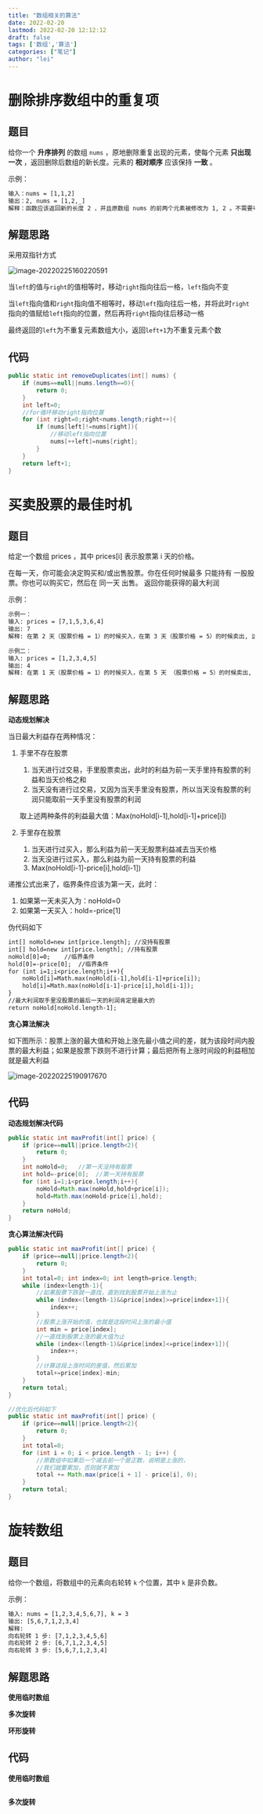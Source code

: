 ```yaml
---
title: "数组相关的算法"
date: 2022-02-20
lastmod: 2022-02-20 12:12:12
draft: false
tags: ['数组','算法']
categories: ["笔记"]
author: "lei"
---
```


# 删除排序数组中的重复项

## 题目

给你一个 **升序排列** 的数组 `nums` ，原地删除重复出现的元素，使每个元素 **只出现一次** ，返回删除后数组的新长度。元素的 **相对顺序** 应该保持 **一致** 。

示例：

```tex
输入：nums = [1,1,2]
输出：2, nums = [1,2,_]
解释：函数应该返回新的长度 2 ，并且原数组 nums 的前两个元素被修改为 1, 2 。不需要考虑数组中超出新长度后面的元素
```

## 解题思路

采用双指针方式

![image-20220225160220591](images.assets/image-20220225160220591.png)

当`left`的值与`right`的值相等时，移动`right`指向往后一格，`left`指向不变

当`left`指向值和`right`指向值不相等时，移动`left`指向往后一格，并将此时`right`指向的值赋给`left`指向的位置，然后再将`right`指向往后移动一格

最终返回的`left`为不重复元素数组大小，返回`left+1`为不重复元素个数

## 代码

```java
public static int removeDuplicates(int[] nums) {
    if (nums==null||nums.length==0){
        return 0;
    }
    int left=0;
    //for循环移动right指向位置
    for (int right=0;right<nums.length;right++){
        if (nums[left]!=nums[right]){
            //移动left指向位置
            nums[++left]=nums[right];
        }
    }
    return left+1;
}
```

# 买卖股票的最佳时机

## 题目

给定一个数组 prices ，其中 prices[i] 表示股票第 i 天的价格。

在每一天，你可能会决定购买和/或出售股票。你在任何时候最多 只能持有 一股股票。你也可以购买它，然后在 同一天 出售。
返回你能获得的最大利润

示例：

```tex
示例一：
输入: prices = [7,1,5,3,6,4]
输出: 7
解释: 在第 2 天（股票价格 = 1）的时候买入，在第 3 天（股票价格 = 5）的时候卖出, 这笔交易所能获得利润 = 5-1 = 4 。随后，在第 4 天（股票价格 = 3）的时候买入，在第 5 天（股票价格 = 6）的时候卖出, 这笔交易所能获得利润 = 6-3 = 3
     
示例二：
输入: prices = [1,2,3,4,5]
输出: 4
解释: 在第 1 天（股票价格 = 1）的时候买入，在第 5 天 （股票价格 = 5）的时候卖出, 这笔交易所能获得利润 = 5-1 = 4 。注意你不能在第 1 天和第 2 天接连购买股票，之后再将它们卖出。因为这样属于同时参与了多笔交易，你必须在再次购买前出售掉之前的股票。
```

## 解题思路

**动态规划解决**

当日最大利益存在两种情况：

1. 手里不存在股票

   1. 当天进行过交易，手里股票卖出，此时的利益为前一天手里持有股票的利益和当天价格之和
   2. 当天没有进行过交易，又因为当天手里没有股票，所以当天没有股票的利润只能取前一天手里没有股票的利润

   取上述两种条件的利益最大值：Max(noHold[i-1],hold[i-1]+price[i])

2. 手里存在股票

   1. 当天进行过买入，那么利益为前一天无股票利益减去当天价格
   2. 当天没进行过买入，那么利益为前一天持有股票的利益
   3. Max(noHold[i-1]-price[i],hold[i-1])

递推公式出来了，临界条件应该为第一天，此时：

1. 如果第一天未买入为：noHold=0
2. 如果第一天买入：hold=-price[1]

伪代码如下

```tex
int[] noHold=new int[price.length]; //没持有股票
int[] hold=new int[price.length]; //持有股票
noHold[0]=0;	//临界条件
hold[0]=-price[0];	//临界条件
for (int i=1;i<price.length;i++){
    noHold[i]=Math.max(noHold[i-1],hold[i-1]+price[i]);
    hold[i]=Math.max(noHold[i-1]-price[i],hold[i-1]);
}
//最大利润取手里没股票的最后一天的利润肯定是最大的
return noHold[noHold.length-1];
```

**贪心算法解决**

如下图所示：股票上涨的最大值和开始上涨先最小值之间的差，就为该段时间内股票的最大利益；如果是股票下跌则不进行计算；最后把所有上涨时间段的利益相加就是最大利益

![image-20220225190917670](images.assets/image-20220225190917670.png)



## 代码

**动态规划解决代码**

```java
public static int maxProfit(int[] price) {
    if (price==null||price.length<2){
        return 0;
    }
    int noHold=0;   //第一天没持有股票
    int hold=-price[0];  //第一天持有股票
    for (int i=1;i<price.length;i++){
        noHold=Math.max(noHold,hold+price[i]);
        hold=Math.max(noHold-price[i],hold);
    }
    return noHold;
}
```

**贪心算法解决代码**

```java
public static int maxProfit(int[] price) {
    if (price==null||price.length<2){
        return 0;
    }
    int total=0; int index=0; int length=price.length;
    while (index<length-1){
        //如果股票下跌就一直找，直到找到股票开始上涨为止
        while (index<(length-1)&&price[index]>=price[index+1]){
            index++;
        }
        //股票上涨开始的值，也就是这段时间上涨的最小值
        int min = price[index];
        //一直找到股票上涨的最大值为止
        while (index<(length-1)&&price[index]<=price[index+1]){
            index++;
        }
        //计算这段上涨时间的差值，然后累加
        total+=price[index]-min;
    }
    return total;
}

//优化后代码如下
public static int maxProfit(int[] price) {
    if (price==null||price.length<2){
        return 0;
    }
    int total=0;
    for (int i = 0; i < price.length - 1; i++) {
        //原数组中如果后一个减去前一个是正数，说明是上涨的，
        //我们就要累加，否则就不累加
        total += Math.max(price[i + 1] - price[i], 0);
    }
    return total;
}
```

# 旋转数组

## 题目

给你一个数组，将数组中的元素向右轮转 `k` 个位置，其中 `k` 是非负数。

示例：

```tex
输入: nums = [1,2,3,4,5,6,7], k = 3
输出: [5,6,7,1,2,3,4]
解释:
向右轮转 1 步: [7,1,2,3,4,5,6]
向右轮转 2 步: [6,7,1,2,3,4,5]
向右轮转 3 步: [5,6,7,1,2,3,4]
```

## 解题思路

**使用临时数组**

**多次旋转**

**环形旋转**

## 代码

**使用临时数组**

```java

```

**多次旋转**



